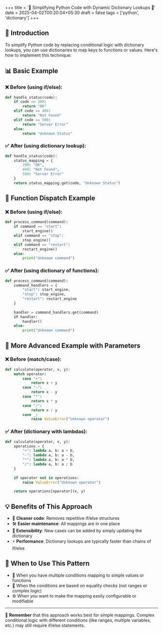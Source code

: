 +++
title = '🔄 Simplifying Python Code with Dynamic Dictionary Lookups 🐍'
date = 2025-04-02T00:20:04+05:30
draft = false
tags = ['python', 'dictionary']
+++


## 🌟 Introduction
To simplify Python code by replacing conditional logic with dictionary lookups, you can use dictionaries to map keys to functions or values. Here's how to implement this technique:

## 📊 Basic Example

### ❌ Before (using if/else):
```python
def handle_status(code):
    if code == 200:
        return "OK"
    elif code == 404:
        return "Not Found"
    elif code == 500:
        return "Server Error"
    else:
        return "Unknown Status"
```

### ✅ After (using dictionary lookup):
```python
def handle_status(code):
    status_mapping = {
        200: "OK",
        404: "Not Found",
        500: "Server Error"
    }
    return status_mapping.get(code, "Unknown Status")
```

## 🔄 Function Dispatch Example

### ❌ Before (using if/else):
```python
def process_command(command):
    if command == "start":
        start_engine()
    elif command == "stop":
        stop_engine()
    elif command == "restart":
        restart_engine()
    else:
        print("Unknown command")
```

### ✅ After (using dictionary of functions):
```python
def process_command(command):
    command_handlers = {
        "start": start_engine,
        "stop": stop_engine,
        "restart": restart_engine
    }
    
    handler = command_handlers.get(command)
    if handler:
        handler()
    else:
        print("Unknown command")
```

## 🧩 More Advanced Example with Parameters

### ❌ Before (match/case):
```python
def calculate(operator, x, y):
    match operator:
        case "+":
            return x + y
        case "-":
            return x - y
        case "*":
            return x * y
        case "/":
            return x / y
        case _:
            raise ValueError("Unknown operator")
```

### ✅ After (dictionary with lambdas):
```python
def calculate(operator, x, y):
    operations = {
        "+": lambda a, b: a + b,
        "-": lambda a, b: a - b,
        "*": lambda a, b: a * b,
        "/": lambda a, b: a / b
    }
    
    if operator not in operations:
        raise ValueError("Unknown operator")
    
    return operations[operator](x, y)
```

## 💡 Benefits of This Approach
- 📝 **Cleaner code**: Removes repetitive if/else structures
- 🛠️ **Easier maintenance**: All mappings are in one place
- 🔌 **Extensibility**: New cases can be added by simply updating the dictionary
- ⚡ **Performance**: Dictionary lookups are typically faster than chains of if/else

## 🤔 When to Use This Pattern
- 🎯 When you have multiple conditions mapping to simple values or functions
- 🟰 When the conditions are based on equality checks (not ranges or complex logic)
- ⚙️ When you want to make the mapping easily configurable or modifiable

---

💭 **Remember** that this approach works best for simple mappings. Complex conditional logic with different conditions (like ranges, multiple variables, etc.) may still require if/else statements.



